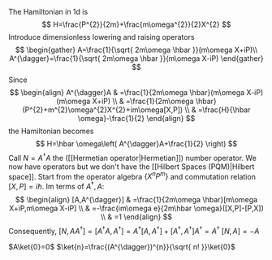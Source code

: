 The Hamiltonian in 1d is
$$
H=\frac{P^{2}}{2m}+\frac{m\omega^{2}}{2}X^{2}
$$
Introduce dimensionless lowering and raising operators
$$
\begin{gather}
A=\frac{1}{\sqrt{ 2m\omega \hbar }}(m\omega X+iP)\\
A^{\dagger}=\frac{1}{\sqrt{ 2m\omega \hbar }}(m\omega X-iP)
\end{gather}
$$
Since 
$$
\begin{align}
A^{\dagger}A & =\frac{1}{2m\omega \hbar}(m\omega X-iP)(m\omega X+iP) \\
 & =\frac{1}{2m\omega \hbar}(P^{2}+m^{2}\omega^{2}X^{2}+im\omega[X,P]) \\
 & =\frac{H}{\hbar \omega}-\frac{1}{2}
\end{align}
$$
the Hamiltonian becomes 
$$
H=\hbar \omega\left( A^{\dagger}A+\frac{1}{2} \right)
$$
Call $N=A^{\dagger}A$ the ([[Hermetian operator|Hermetian]]) number operator.
We now have operators but we don't have the [[Hilbert Spaces (PQM)|Hilbert space]].
Start from the operator algebra $\{ X^nP^m \}$ and commutation relation $[X,P]=i\hbar$. $\mathrm{Im}$ terms of $A^{\dagger},A$:
$$
\begin{align}
[A,A^{\dagger}] & =\frac{1}{2m\omega \hbar}[m\omega X+iP,m\omega X-iP] \\
 & =-\frac{im\omega e}{2m\hbar \omega}([X,P]-[P,X]) \\
 & =1
\end{align}
$$
Consequently,
$[N,AA^{\dagger}]=[A^{\dagger}A,A^{\dagger}]=A^{\dagger}[A,A^{\dagger}]+[A^{\dagger},A^{\dagger}]A^{\dagger}=A^{\dagger}$
$[N,A]=-A$

$A\ket{0}=0$
$\ket{n}=\frac{(A^{\dagger})^{n}}{\sqrt{ n! }}\ket{0}$